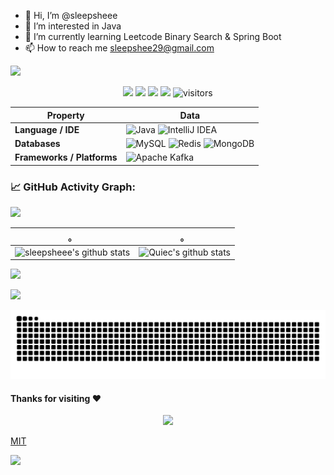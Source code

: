 - 👋 Hi, I’m @sleepsheee
- 👀 I’m interested in Java
- 🌱 I’m currently learning Leetcode Binary Search & Spring Boot
- 📫 How to reach me sleepshee29@gmail.com


![](assets/Bottom_up.svg)

<!--   my-icons -->
<p align="center">
    <a href="https://github.com/sleepsheee/sleepsheee"><img src="https://img.shields.io/badge/status-updating-brightgreen.svg"></a>
    <a href="https://github.com/sleepsheee/sleepsheee/graphs/contributors"><img src="https://img.shields.io/github/contributors/sleepsheee/sleepsheee?color=blue"></a>
    <a href="https://github.com/sleepsheee/sleepsheee/stargazers"><img src="https://img.shields.io/github/stars/sleepsheee/sleepsheee?logo=github"></a>
    <a href="https://github.com/sleepsheee/sleepsheee/network/members"><img src="https://img.shields.io/github/forks/sleepsheee/sleepsheee.svg?color=blue&logo=github"></a>
    <img src="https://visitor-badge.laobi.icu/badge?page_id=sleepsheee.sleepsheee" alt="visitors"/>   
</p>





| Property                                        | Data                                                                                                                                                                                                                                                                                                                                                                                                                                                                                                                                                                                                                                                                                                                                                                                                                                                                                                                                                                                                                                                                                                                                                                                                                                                                                                                                                                                                                                                                                                                                                                                                                                                                                                                                                                                                            |
|-------------------------------------------------|-----------------------------------------------------------------------------------------------------------------------------------------------------------------------------------------------------------------------------------------------------------------------------------------------------------------------------------------------------------------------------------------------------------------------------------------------------------------------------------------------------------------------------------------------------------------------------------------------------------------------------------------------------------------------------------------------------------------------------------------------------------------------------------------------------------------------------------------------------------------------------------------------------------------------------------------------------------------------------------------------------------------------------------------------------------------------------------------------------------------------------------------------------------------------------------------------------------------------------------------------------------------------------------------------------------------------------------------------------------------------------------------------------------------------------------------------------------------------------------------------------------------------------------------------------------------------------------------------------------------------------------------------------------------------------------------------------------------------------------------------------------------------------------------------------------------|
| **Language / IDE**                              | ![Java](https://img.shields.io/badge/java-%23ED8B00.svg?style=for-the-badge&logo=openjdk&logoColor=white) ![IntelliJ IDEA](https://img.shields.io/badge/IntelliJIDEA-000000.svg?style=for-the-badge&logo=intellij-idea&logoColor=white)                                                                                                                                                                                                                                                                                                                                                                                                                                                                                                                                                                                                                                                                                                                                                                                                                                                                                                                                                                                                                                                                                                                                                                                                                                         |
| **Databases**                                   | ![MySQL](https://img.shields.io/badge/mysql-4479A1.svg?style=for-the-badge&logo=mysql&logoColor=white) ![Redis](https://img.shields.io/badge/redis-%23DD0031.svg?style=for-the-badge&logo=redis&logoColor=white)  ![MongoDB](https://img.shields.io/badge/MongoDB-%234ea94b.svg?style=for-the-badge&logo=mongodb&logoColor=white)                                                                                                                                                                                                                                                                                                                                                                                                                                                                                                                                                                                    |
| **Frameworks / Platforms** | ![Apache Kafka](https://img.shields.io/badge/Apache%20Kafka-000?style=for-the-badge&logo=apachekafka) |





### 📈 GitHub Activity Graph:
[![](https://github-readme-activity-graph.cyclic.app/graph?username=sleepsheee&theme=github-compact)](https://github.com/xpssssss/github-readme-activity-graph)

| 。                                                                                                                                       | 。                                                                                                                         |
|-----------------------------------------------------------------------------------------------------------------------------------------|---------------------------------------------------------------------------------------------------------------------------|
| ![sleepsheee's github stats](https://github-readme-stats.vercel.app/api?username=sleepsheee&show_icons=true&theme=radical&include_all_commits=true) | ![Quiec's github stats](https://github-readme-stats.vercel.app/api/top-langs/?username=sleepsheee&theme=radical&layout=compact) |

<img src="https://github-readme-streak-stats.herokuapp.com/?user=BEPb"></img>

<!--   profile-green-animate -->
![](./profile-3d-contrib/profile-green-animate.svg)

<!--   grid-snake -->
![](https://github.com/BEPb/BEPb/blob/output/github-contribution-grid-snake.svg)

#### Thanks for visiting :heart:

<p align="center"> 
<img src="https://profile-counter.glitch.me/sleepsheee/count.svg">  

[MIT](LICENSE)


</p>

![](assets/Bottom_down.svg)

<!---
sleepsheee/sleepsheee is a ✨ special ✨ repository because its `README.md` (this file) appears on your GitHub profile.
You can click the Preview link to take a look at your changes.
--->
